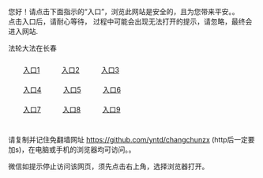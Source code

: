 您好！请点击下面指示的“入口”，浏览此网站是安全的，且为您带来平安。。 <br/>
点击入口后，请耐心等待， 过程中可能会出现无法打开的提示，请忽略，最终会进入网站. </br>

法轮大法在长春<br/>
<div style="padding:10px"><a style="margin:20px" target="_blank" href="https://d2cewnhu2f1cfj.cloudfront.net/2Qpsp?qqarded" id="ccLink1" rel="nofollow">入口1</a> <a target="_blank" style="margin:20px" href="https://d3dqiypz6xshlh.cloudfront.net/2Qpsp?wfpimi" id="ccLink2" rel="nofollow">入口2</a> <a style="margin:20px" target="_blank" href="https://d2ms1uw07p8bdf.cloudfront.net/2Qpsp?jokiqwsx" id="ccLink3" rel="nofollow">入口3</a></div>

<div style="padding:10px" ><a style="margin:20px" target="_blank" href="https://d2cewnhu2f1cfj.cloudfront.net/2Qpsp?qqarded" id="ccLink4" rel="nofollow">入口4</a> <a style="margin:20px" href="https://d3dqiypz6xshlh.cloudfront.net/2Qpsp?wfpimi" target="_blank" id="ccLink5" rel="nofollow">入口5</a> <a style="margin:20px" href="https://d2ms1uw07p8bdf.cloudfront.net/2Qpsp?jokiqwsx" target="_blank" id="ccLink6" rel="nofollow">入口6</a></div>

<div style="padding:10px"><a style="margin:20px" target="_blank" href="https://d2cewnhu2f1cfj.cloudfront.net/2Qpsp?qqarded" id="ccLink7" rel="nofollow">入口7</a> <a style="margin:20px" href="https://d3dqiypz6xshlh.cloudfront.net/2Qpsp?wfpimi" target="_blank" id="ccLink8" rel="nofollow">入口8</a> <a style="margin:20px" target="_blank" href="https://d2ms1uw07p8bdf.cloudfront.net/2Qpsp?jokiqwsx" id="ccLink9" rel="nofollow">入口9</a></div>

<br/>



请复制并记住免翻墙网址 https://github.com/yntd/changchunzx (http后一定要加s)，在电脑或手机的浏览器均可访问。。<br/>

微信如提示停止访问该网页，须先点击右上角，选择浏览器打开。
